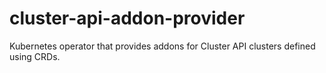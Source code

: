 # cluster-api-addon-provider

Kubernetes operator that provides addons for Cluster API clusters defined using CRDs.

